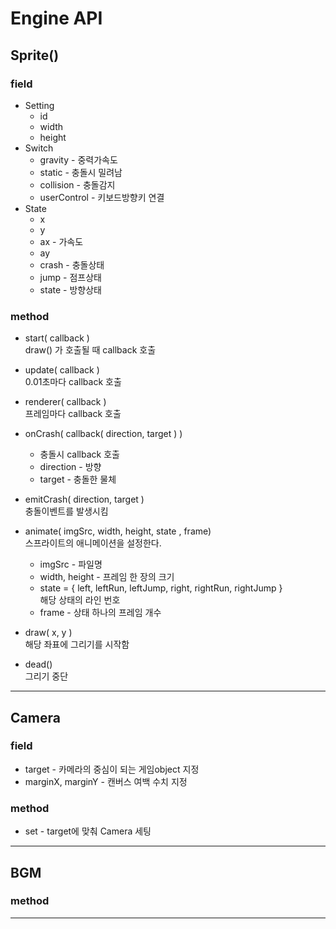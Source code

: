 # Engine API

## Sprite()
### field
- Setting
  - id
  - width
  - height
- Switch
  - gravity - 중력가속도
  - static - 충돌시 밀려남
  - collision - 충돌감지
  - userControl - 키보드방향키 연결
- State
  - x
  - y
  - ax - 가속도
  - ay
  - crash - 충돌상태
  - jump - 점프상태
  - state - 방향상태

### method
- start( callback )  
  draw() 가 호출될 때 callback 호출  

- update( callback )  
  0.01초마다 callback 호출  

- renderer( callback )  
  프레임마다 callback 호출  

- onCrash( callback( direction, target ) )  
  - 충돌시 callback 호출  
  - direction - 방향  
  - target - 충돌한 물체


- emitCrash( direction, target )  
  충돌이벤트를 발생시킴  

- animate( imgSrc, width, height, state , frame)   
  스프라이트의 애니메이션을 설정한다.  
  - imgSrc - 파일명
  - width, height - 프레임 한 장의 크기
  - state = { left, leftRun, leftJump, right, rightRun, rightJump }  
    해당 상태의 라인 번호
  - frame - 상태 하나의 프레임 개수



- draw( x, y )  
  해당 좌표에 그리기를 시작함
- dead()  
  그리기 중단

---
## Camera
### field
  - target - 카메라의 중심이 되는 게임object 지정  
  - marginX, marginY - 캔버스 여백 수치 지정

### method
  - set - target에 맞춰 Camera 세팅

---

## BGM
### method

---
